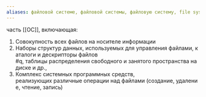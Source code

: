 ```yaml
---
aliases: файловой системе, файловой системы, файловую систему, file system, file systems, filesystems
---
```

часть [[ОС]], включающая:

1. Совокупность всех файлов на носителе информации
2. Наборы структур данных, используемых для управления файлами, каталоги и дескрипторы файлов #q, таблицы распределения свободного и занятого пространства на диске и др.,
3. Комплекс системных программных средств,  реализующих различные операции над файлами (создание, удаление, чтение, запись)
